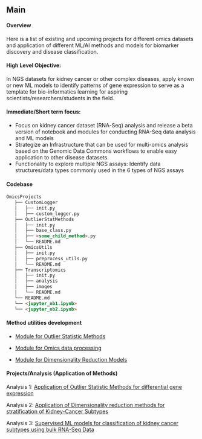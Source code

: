 ## Main 

#### Overview
Here is a list of existing and upcoming projects for different omics datasets and application of different ML/AI methods and models for biomarker discovery and disease classification.  

#### High Level Objective: 
In NGS datasets for kidney cancer or other complex diseases, apply known or new ML models to identify patterns of gene expression to serve as a template for bio-informatics learning for aspiring scientists/researchers/students in the field.

#### Immediate/Short term focus:
- Focus on kidney cancer dataset (RNA-Seq) analysis and release a beta version of notebook and modules for conducting RNA-Seq data analysis and ML models 
- Strategize an Infrastructure that can be used for multi-omics analysis based on the Genomic Data Commons workflows to enable easy application to other disease datasets.
- Functionality to explore multiple NGS assays: Identify data structures/data types commonly used in the 6 types of NGS assays

#### Codebase
```md
OmicsProjects
   ├── CustomLogger
   │   ├── init.py
   │   ├── custom_logger.py
   ├── OutlierStatMethods
   │   ├── init.py
   │   ├── base_class.py
   │   ├── <some_child_method>.py
   │   └── README.md 
   ├── OmicsUtils
   │   ├── init.py
   │   ├── preprocess_utils.py
   │   └── README.md
   ├── Transcriptomics
   │   ├── init.py
   │   ├── analysis
   │   ├── images
   │   └── README.md
   └── README.md
   └── <jupyter_nb1.ipynb> 
   └── <jupyter_nb2.ipynb>
   ```
#### Method utilities development
- [Module for Outlier Statistic Methods](https://github.com/adhal007/OmicsProjects/blob/main/OutlierStatMethods/README.md)

- [Module for Omics data processing](https://github.com/adhal007/OmicsProjects/tree/main/OmicsUtils/README.md)

- [Module for Dimensionality Reduction Models](https://github.com/adhal007/OmicsProjects/tree/main/DimRedMappers/README.md)  


#### Projects/Analysis (Application of Methods)

Analysis 1: [Application of Outlier Statistic Methods for differential gene expression](https://github.com/adhal007/OmicsProjects/tree/main/OutlierMethodsApplication/README.md) 


Analysis 2: [Application of Dimensionality reduction methods for stratification of Kidney-Cancer Subtypes](https://github.com/adhal007/OmicsProjects/blob/main/UmapApplication/README.md)        

Analysis 3: [Supervised ML models for classification of kidney cancer subtypes using bulk RNA-Seq Data](https://github.com/adhal007/OmicsProjects/blob/main/Transcriptomics/README.md)